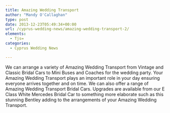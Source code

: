 ```yaml
---
title: Amazing Wedding Transport
author: "Mandy O'Callaghan"
type: post
date: 2013-12-23T05:49:34+00:00
url: /cyprus-wedding-news/amazing-wedding-transport-2/
elements:
  - Tjs=
categories:
  - Cyprus Wedding News

---
```

We can arrange a variety of Amazing Wedding Transport from Vintage and Classic Bridal Cars to Mini Buses and Coaches for the wedding party. Your Amazing Wedding Transport plays an important role in your day ensuring everyone arrives together and on time. We can also offer a range of Amazing Wedding Transport Bridal Cars. Upgrades are available from our E Class White Mercedes Bridal Car to something more elaborate such as this stunning Bentley adding to the arrangements of your Amazing Wedding Transport.

&nbsp;